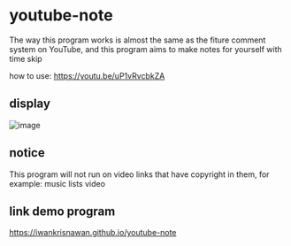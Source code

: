 # youtube-note
The way this program works is almost the same as the fiture comment system on YouTube, and this program aims to make notes for yourself with time skip

how to use:
https://youtu.be/uP1vRvcbkZA

## display
![image](https://user-images.githubusercontent.com/50758780/148161148-cd773208-3555-4593-b0de-6456b5427890.png)


## notice
This program will not run on video links that have copyright in them, for example: music lists video

## link demo program
https://iwankrisnawan.github.io/youtube-note